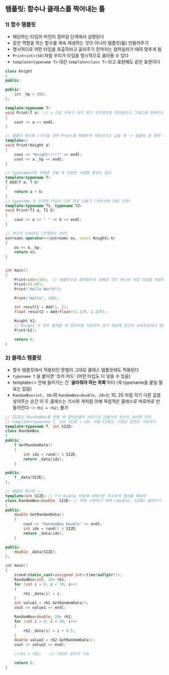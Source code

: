 ## 템플릿: 함수나 클래스를 찍어내는 틀

### 1) 함수 템플릿
- 해당하는 타입의 버전이 컴파일 단계에서 실행된다
- 같은 역할을 하는 함수를 계속 재생하는 것이 아니라 템플릿(틀) 만들어주기
- 명시적으로 어떤 타입을 호출하라고 골라주기 전까지는 컴파일러가 때려 맞추게 됨
- `Print<int>(50)`처럼 우리가 타입을 명시적으로 골라줄 수 있다
- `template<typename T>` 대신 `template<class T>` 라고 표현해도 같은 표현이다
```cpp
class Knight
{
public:

public:
    int _hp = 500;
};

template<typename T>
void Print(T a)  // a 타입 자체가 아직 뭔지 모르겠지만 컴파일러가 그때그때 정해주는 조커카드
{
    cout << a << endl;
}

// 템플릿 특수화 (기사일 경우 Print를 특별하게 작동시키고 싶을 때 -> 템플릿 중 예외 처리) 🔥
template<>
void Print(Knight a)
{
    cout << "Knight!!!!!" << endl;
    cout << a._hp << endl;
}

// typename으로 정해준 것을 꼭 한번만 사용할 필요는 없다
template<typename T>
T Add(T a, T b)
{
    return a + b;
}
// typename 두 인자의 타입이 다른 경우 만들기 (여러개의 타입 지정)
template<typename T1, typename T2>  
void Print(T1 a, T2 b) 
{
    cout << a << " " << b << endl;
}

// 연산자 오버로딩 (전역함수 버전)
ostream& operator<<(ostream& os, const Knight& k)
{
    os << k._hp;
    return os;
}


int main()
{
    Print<int>(50);  // 템플릿으로 컴파일러가 정해준 것이 아니라 직접 타입을 지정하고 싶을때
    Print(50.0f);
    Print("Hello World");

    Print("Hello", 100);

    int result1 = Add(1, 2);
    float result2 = Add<float>(1.11f, 2.22f);

    Knight k1;
    // Knight 의 경우 출력할 때 연산자를 지원하지 않기 때문에 연산자 오버로딩이나 템플릿 특수화 없이 그냥 하면 에러
    Print(k1);  

    return 0;
}
```



### 2) 클래스 템플릿
- 함수 템플릿에서 적용되던 문법이 그대로 클래스 템플릿에도 적용된다
- `typename T` 을 붙이면 '조커 카드' (어떤 타입도 다 넣을 수 있음)
- template<> 안에 들어가는 건 '**골라줘야 하는 목록**'이다 (꼭 typename을 붙일 필요는 없음)
- `RandomBox<int, 10>`와 `RandomBox<double, 20>`는  10, 20 처럼 각기 다른 값을 넣어주는 순간 이 두 클래스는 기사와 개처럼 아예 독립적은 클래스로 따로따로 만들어진다 -> `rb1 = rb2;` 불가
```cpp
// SIZE는 RandomBox를 만들 때 얼마만큼의 사이즈로 만들어야 하는지 골라줘 의미
// template<typename T, int SIZE = 10> 처럼 SIZE는 기본값 설정도 가능하다
template<typename T, int SIZE>
class RandomBox
{
public:
    T GetRandomData()
    {
        int idx = rand() % SIZE;
        return _data[idx];
    }

public:
    T _data[SIZE];
};

// 템플릿 특수화 🔥
template<int SIZE> // T가 double 타입에 대해서만 특수하게 정의를 해보자
class RandomBox<double, SIZE> // 위와 구분하기 위해 <double, SIZE> 붙여주기
{
public:
    double GetRandomData()
    {
        cout << "RandomBox Double" << endl;
        int idx = rand() % SIZE;
        return _data[idx];
    }

public:
    double _data[SIZE];
};

int main()
{
    srand(static_cast<unsigned int>(time(nullptr)));
    RandomBox<int, 10> rb1;
    for (int i = 0; i < 10; i++)
    {
        rb1._data[i] = i;
    }
    int value1 = rb1.GetRandomData();
    cout << value1 << endl;

    RandomBox<double, 20> rb2;
    for (int i = 0; i < 20; i++)
    {
        rb2._data[i] = i + 0.5;
    }
    double value2 = rb2.GetRandomData();
    cout << value2 << endl;

    //rb1 = rb2;    // 타입이 같아야 가능

    return 0;
}
```
